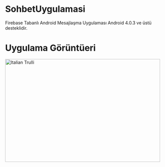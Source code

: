 # SohbetUygulamasi
Firebase Tabanlı Android Mesajlaşma Uygulaması
Android 4.0.3 ve üstü desteklidir.

# Uygulama Görüntüeri 

<img src="https://eksiup.com/images/98/95/nh1169753i8p.png"  width="500" height="333" alt="Italian Trulli">


